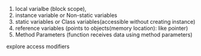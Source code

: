 1. local varialbe (block scope), 
2. instance variable or Non-static variables
3. static variables or Class variables(accessible without creating instance)
4. reference variables (points to objects(memory location): like pointer)
5. Method Parameters (function receives data using method parameters)
 



 explore access modifiers  
